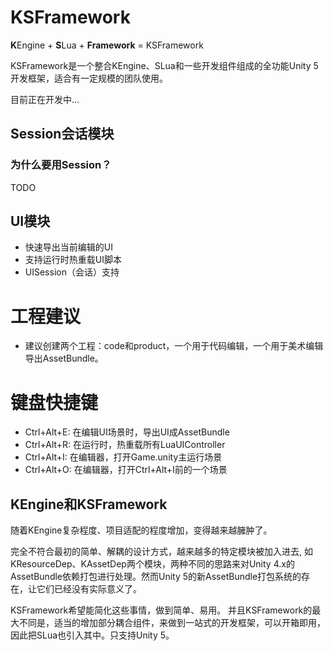 # KSFramework
**K**Engine + **S**Lua + **Framework** = KSFramework

KSFramework是一个整合KEngine、SLua和一些开发组件组成的全功能Unity 5开发框架，适合有一定规模的团队使用。

目前正在开发中...


## Session会话模块

### 为什么要用Session？
TODO

## UI模块

- 快速导出当前编辑的UI
- 支持运行时热重载UI脚本
- UISession（会话）支持

# 工程建议

- 建议创建两个工程：code和product，一个用于代码编辑，一个用于美术编辑导出AssetBundle。

# 键盘快捷键

- Ctrl+Alt+E: 在编辑UI场景时，导出UI成AssetBundle
- Ctrl+Alt+R: 在运行时，热重载所有LuaUIController
- Ctrl+Alt+I: 在编辑器，打开Game.unity主运行场景
- Ctrl+Alt+O: 在编辑器，打开Ctrl+Alt+I前的一个场景

## KEngine和KSFramework

随着KEngine复杂程度、项目适配的程度增加，变得越来越臃肿了。

完全不符合最初的简单、解耦的设计方式，越来越多的特定模块被加入进去, 如KResourceDep、KAssetDep两个模块，两种不同的思路来对Unity 4.x的AssetBundle依赖打包进行处理。然而Unity 5的新AssetBundle打包系统的存在，让它们已经没有实际意义了。

KSFramework希望能简化这些事情，做到简单、易用。 并且KSFramework的最大不同是，适当的增加部分耦合组件，来做到一站式的开发框架，可以开箱即用，因此把SLua也引入其中。只支持Unity 5。
